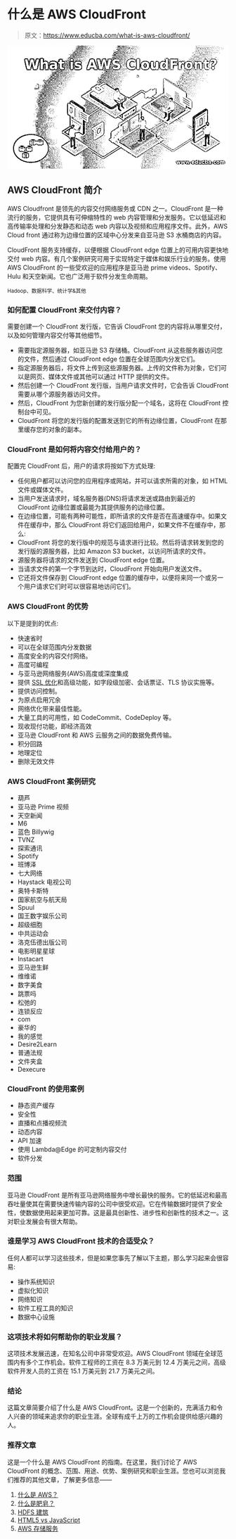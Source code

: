 # 什么是 AWS CloudFront

> 原文：<https://www.educba.com/what-is-aws-cloudfront/>

![What is AWS CloudFront](img/d7c8b244dc864f655ee540f1d1c262b5.png)



## AWS CloudFront 简介

AWS Cloudfront 是领先的内容交付网络服务或 CDN 之一。CloudFront 是一种流行的服务，它提供具有可伸缩特性的 web 内容管理和分发服务。它以低延迟和高传输率处理和分发静态和动态 web 内容以及视频和应用程序文件。此外，AWS Cloud front 通过称为边缘位置的区域中心分发来自亚马逊 S3 水桶商店的内容。

CloudFront 服务支持缓存，以便根据 CloudFront edge 位置上的可用内容更快地交付 web 内容。有几个案例研究可用于实现特定于媒体和娱乐行业的服务。使用 AWS CloudFront 的一些受欢迎的应用程序是亚马逊 prime videos、Spotify、Hulu 和天空新闻。它也广泛用于软件分发生命周期。

<small>Hadoop、数据科学、统计学&其他</small>

### 如何配置 CloudFront 来交付内容？

需要创建一个 CloudFront 发行版，它告诉 CloudFront 您的内容将从哪里交付，以及如何管理内容交付等其他细节。

*   需要指定源服务器，如亚马逊 S3 存储桶。CloudFront 从这些服务器访问您的文件，然后通过 CloudFront edge 位置在全球范围内分发它们。
*   指定源服务器后，将文件上传到这些源服务器。上传的文件称为对象，它们可以是网页、媒体文件或其他可以通过 HTTP 提供的文件。
*   然后创建一个 CloudFront 发行版，当用户请求文件时，它会告诉 CloudFront 需要从哪个源服务器访问文件。
*   然后，CloudFront 为您新创建的发行版分配一个域名，这将在 CloudFront 控制台中可见。
*   CloudFront 将您的发行版的配置发送到它的所有边缘位置，CloudFront 在那里缓存您的对象的副本。

### CloudFront 是如何将内容交付给用户的？

配置完 CloudFront 后，用户的请求将按如下方式处理:

*   任何用户都可以访问您的应用程序或网站，并可以请求所需的对象，如 HTML 文件或媒体文件。
*   当用户发送请求时，域名服务器(DNS)将请求发送或路由到最近的 CloudFront 边缘位置或最能为其提供服务的边缘位置。
*   在边缘位置，可能有两种可能性，即所请求的文件是否在高速缓存中。如果文件在缓存中，那么 CloudFront 将它们返回给用户，如果文件不在缓存中，那么:
*   CloudFront 将您的发行版中的规范与请求进行比较。然后将请求转发到您的发行版的源服务器，比如 Amazon S3 bucket，以访问所请求的文件。
*   源服务器将请求的文件发送到 CloudFront edge 位置。
*   当请求文件的第一个字节到达时，CloudFront 开始向用户发送文件。
*   它还将文件保存到 CloudFront edge 位置的缓存中，以便将来同一个或另一个用户请求它们时可以很容易地访问它们。

### AWS CloudFront 的优势

以下是提到的优点:

*   快速省时
*   可以在全球范围内分发数据
*   高度安全的内容交付网络。
*   高度可编程
*   与亚马逊网络服务(AWS)高度或深度集成
*   提供 [SSL 优化](https://www.educba.com/what-is-ssl/)和高级功能，如字段级加密、会话票证、TLS 协议实施等。
*   提供访问控制。
*   为原点启用冗余
*   网络优化带来最佳性能。
*   大量工具的可用性，如 CodeCommit、CodeDeploy 等。
*   现收现付功能，即经济高效
*   亚马逊 CloudFront 和 AWS 云服务之间的数据免费传输。
*   积分回路
*   地理定位
*   删除无效文件

### AWS CloudFront 案例研究

*   葫芦
*   亚马逊 Prime 视频
*   天空新闻
*   M6
*   蓝色 Billywig
*   TVNZ
*   探索通讯
*   Spotify
*   班博泽
*   七大网络
*   Haystack 电视公司
*   奥特卡斯特
*   国家航空与航天局
*   Spuul
*   国王数字娱乐公司
*   超级细胞
*   中共运动会
*   洛克伍德出版公司
*   电影明星星球
*   Instacart
*   亚马逊生鲜
*   维维诺
*   数字美食
*   跳票吗
*   松弛的
*   连锁反应
*   com
*   豪华的
*   我的感觉
*   Desire2Learn
*   普通法规
*   文件夹盒
*   Dexecure

### CloudFront 的使用案例

*   静态资产缓存
*   安全性
*   直播和点播视频流
*   动态内容
*   API 加速
*   使用 Lambda@Edge 的可定制内容交付
*   软件分发

### 范围

亚马逊 CloudFront 是所有亚马逊网络服务中增长最快的服务。它的低延迟和最高吞吐量使其在需要快速传输内容的公司中很受欢迎。它在传输数据时提供了安全性，使数据使用起来更加可靠。这是最具创新性、进步性和创新性的技术之一。这对职业发展会有很大帮助。

### 谁是学习 AWS CloudFront 技术的合适受众？

任何人都可以学习这些技术，但是如果您事先了解以下主题，那么学习起来会很容易:

*   操作系统知识
*   虚拟化知识
*   网络知识
*   软件工程工具的知识
*   数据中心设施

### 这项技术将如何帮助你的职业发展？

这项技术发展迅速，在知名公司中非常受欢迎。AWS CloudFront 领域在全球范围内有多个工作机会。软件工程师的工资在 8.3 万美元到 12.4 万美元之间，高级软件开发人员的工资在 15.1 万美元到 21.7 万美元之间。

### 结论

这篇文章简要介绍了什么是 AWS CloudFront。这是一个创新的，充满活力和令人兴奋的领域来追求你的职业生涯。全球有成千上万的工作机会提供给感兴趣的人。

### 推荐文章

这是一个什么是 AWS CloudFront 的指南。在这里，我们讨论了 AWS CloudFront 的概念、范围、用途、优势、案例研究和职业生涯。您也可以浏览我们推荐的其他文章，了解更多信息——

1.  [什么是 AWS？](https://www.educba.com/what-is-aws/)
2.  [什么是肥皂？](https://www.educba.com/what-is-soap/)
3.  [HDFS 建筑](https://www.educba.com/hdfs-architecture/)
4.  [HTML5 vs JavaScript](https://www.educba.com/html5-vs-javascript/)
5.  [AWS 存储服务](https://www.educba.com/aws-storage-services/)





